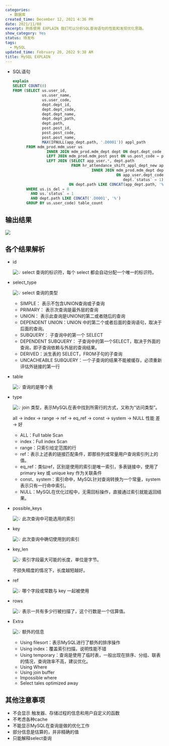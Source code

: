 ```yaml
---
categories:
  - 数据库
created_time: December 12, 2021 4:36 PM
date: 2021/11/08
excerpt: 熟练使用 EXPLAIN 我们可以分析SQL查询语句的性能和发现优化思路。
show_category: Yes
status: 待发布
tags:
  - MySQL
updated_time: February 20, 2022 9:38 AM
title: MySQL EXPLAIN
---
```



- SQL语句
    
    ```sql
    explain
    SELECT COUNT(0)
    FROM (SELECT us.user_id,
                 us.user_name,
                 us.user_code,
                 dept.dept_id,
                 dept.dept_code,
                 dept.dept_name,
                 dept.dept_path,
                 dept.path,
                 post.post_id,
                 post.post_code,
                 post.post_name,
                 MAX(IFNULL(app_dept.path, '.D0001')) appl_path
          FROM mdm_prod.mdm_user us
                   INNER JOIN mdm_prod.mdm_dept dept ON dept.dept_code = us.dept_code AND dept.is_del = 0
                   LEFT JOIN mdm_prod.mdm_post post ON us.post_code = post.post_code AND post.is_del = 0
                   LEFT JOIN (SELECT app_user.*, dept.path
                              FROM hr_attendance_shift_appl_dept_new app_user
                                       INNER JOIN mdm_prod.mdm_dept dept
                                                  ON app_user.dept_code = dept.dept_code AND dept.is_del = 0 AND
                                                     dept.`status` = 1) app_dept
                             ON dept.path LIKE CONCAT(app_dept.path, '%')
          WHERE us.is_del = 0
            AND us.`status` = 1
            AND dept.path LIKE CONCAT('.D0001', '%')
          GROUP BY us.user_code) table_count
    ```
    

## 输出结果

![](/notion_images/e761d5da997532d3309f3246d6dced43.png)

## 各个结果解析

- id
    
    <aside>

    <img class="emoji" draggable="false" alt="💡" src="https://twemoji.maxcdn.com/v/13.1.0/72x72/1f4a1.png"/> select 查询的标识符，每个 select 都会自动分配一个唯一的标识符。
    
    </aside>
    
- select_type
    
    <aside>

    <img class="emoji" draggable="false" alt="💡" src="https://twemoji.maxcdn.com/v/13.1.0/72x72/1f4a1.png"/> select 查询的类型
    
    </aside>
    
    - SIMPLE： 表示不包含UNION查询或子查询
    - PRIMARY： 表示次查询是最外层的查询
    - UNION： 表示此查询是UNION的第二或者随后的查询
    - DEPENDENT UNION：UNION 中的第二个或者后面的查询语句，取决于后面的查询。
    - SUBQUERY： 子查询中的第一个 SELECT
    - DEPENDENT SUBQUERY： 子查询中的第一个SELECT，取决于外面的查询，即子查询依赖与外层的查询结果。
    - DERIVED：派生表的 SELECT，FROM子句的子查询
    - UNCACHEABLE SUBQUERY：一个子查询的结果不能被缓存，必须重新评估外链接的第一行
- table
    
    <aside>

    <img class="emoji" draggable="false" alt="💡" src="https://twemoji.maxcdn.com/v/13.1.0/72x72/1f4a1.png"/> 查询的是哪个表
    
    </aside>
    
- type
    
    <aside>

    <img class="emoji" draggable="false" alt="💡" src="https://twemoji.maxcdn.com/v/13.1.0/72x72/1f4a1.png"/> join 类型，表示MySQL在表中找到所需行的方式，又称为“访问类型”。
    
    </aside>
    
    all → index → range → ref → eq_ref → const → system → NULL  性能 差 → 好
    
    - ALL：Full table Scan
    - index：Full index Scan
    - range：只索引给定范围的行
    - ref：表示上述表的链接匹配条件，即那些列或常量用户查询索引列上的值。
    - eq_ref：类似ref，区别是使用的索引是唯一索引，多表链接中，使用了primary key 或 unique key 作为关联条件
    - const、system：索引命中，MySQL针对查询转换为一个常量，system表示只有一行命中索引。
    - NULL：MySQL在优化过程中，无需回标操作，直接通过索引就能返回结果。
- possible_keys
    
    <aside>

    <img class="emoji" draggable="false" alt="💡" src="https://twemoji.maxcdn.com/v/13.1.0/72x72/1f4a1.png"/> 此次查询中可能选用的索引
    
    </aside>
    
- key
    
    <aside>

    <img class="emoji" draggable="false" alt="💡" src="https://twemoji.maxcdn.com/v/13.1.0/72x72/1f4a1.png"/> 此次查询中确切使用到的索引
    
    </aside>
    
- key_len
    
    <aside>

    <img class="emoji" draggable="false" alt="💡" src="https://twemoji.maxcdn.com/v/13.1.0/72x72/1f4a1.png"/> 索引字段最大可能的长度，单位是字节。
    
    </aside>
    
    不损失精度的情况下，长度越短越好。
    
- ref
    
    <aside>

    <img class="emoji" draggable="false" alt="💡" src="https://twemoji.maxcdn.com/v/13.1.0/72x72/1f4a1.png"/> 哪个字段或常数与 key 一起被使用
    
    </aside>
    
- rows
    
    <aside>

    <img class="emoji" draggable="false" alt="💡" src="https://twemoji.maxcdn.com/v/13.1.0/72x72/1f4a1.png"/> 表示一共有多少行被扫描了，这个行数是一个估算值。
    
    </aside>
    
- Extra
    
    <aside>

    <img class="emoji" draggable="false" alt="💡" src="https://twemoji.maxcdn.com/v/13.1.0/72x72/1f4a1.png"/> 额外的信息
    
    </aside>
    
    - Using filesort：表示MySQL进行了额外的排序操作
    - Using index：覆盖索引扫描，说明性能不错
    - Using temporary：查询是使用了临时表，一般出现在排序、分组、联表的情况，查询效率不高，建议优化。
    - Using Where
    - Using join buffer
    - Impossible where
    - Select tales optimized away

## 其他注意事项

- 不会显示 触发器、存储过程的信息和用户自定义的函数
- 不考虑各种cache
- 不能显示MySQL在查询是做的优化工作
- 部分信息是估算的，并非精确的值
- 只能解释select查询